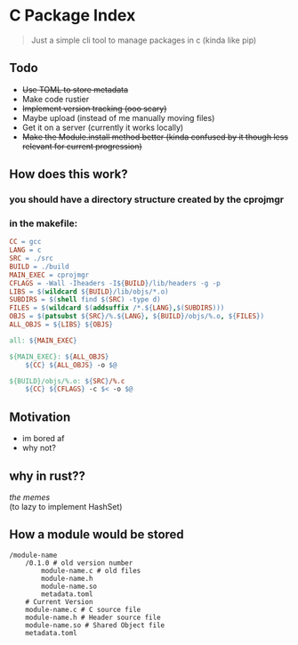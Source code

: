 # C Package Index

> Just a simple cli tool to manage packages in c
> (kinda like pip)

## Todo
- ~~Use TOML to store metadata~~
- Make code rustier
- ~~Implement version tracking (ooo scary)~~
- Maybe upload (instead of me manually moving files)
- Get it on a server (currently it works locally)
- ~~Make the Module.install method better (kinda confused by it though less relevant for current progression)~~


## How does this work?
### you should have a directory structure created by the cprojmgr

### in the makefile:
```makefile
CC = gcc
LANG = c
SRC = ./src
BUILD = ./build
MAIN_EXEC = cprojmgr
CFLAGS = -Wall -Iheaders -I${BUILD}/lib/headers -g -p
LIBS = $(wildcard ${BUILD}/lib/objs/*.o)
SUBDIRS = $(shell find $(SRC) -type d)
FILES = $(wildcard $(addsuffix /*.${LANG},$(SUBDIRS)))
OBJS = $(patsubst ${SRC}/%.${LANG}, ${BUILD}/objs/%.o, ${FILES})
ALL_OBJS = ${LIBS} ${OBJS}

all: ${MAIN_EXEC}

${MAIN_EXEC}: ${ALL_OBJS}
	${CC} ${ALL_OBJS} -o $@

${BUILD}/objs/%.o: ${SRC}/%.c
	${CC} ${CFLAGS} -c $< -o $@
```


## Motivation
- im bored af
- why not?


## why in rust??
*the memes* <br>
(to lazy to implement HashSet) <br>


## How a module would be stored
```
/module-name
    /0.1.0 # old version number
        module-name.c # old files
        module-name.h
        module-name.so
        metadata.toml
    # Current Version
    module-name.c # C source file
    module-name.h # Header source file
    module-name.so # Shared Object file
    metadata.toml
```
    